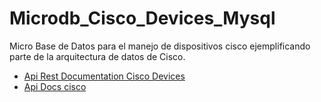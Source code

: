 # Microdb_Cisco_Devices_Mysql
Micro Base de Datos para el manejo de dispositivos cisco ejemplificando parte de la arquitectura de datos de Cisco.
* [Api Rest Documentation Cisco Devices](https://developer.cisco.com/docs/control-center/#!devices)
* [Api Docs cisco](https://developer.cisco.com/docs/)
